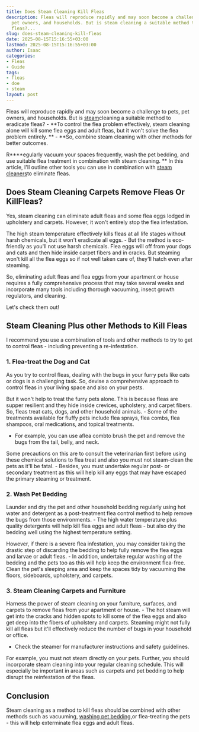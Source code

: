 ```yaml
---
title: Does Steam Cleaning Kill Fleas
description: Fleas will reproduce rapidly and may soon become a challenge to pets,
  pet owners, and households. But is steam cleaning a suitable method to eradicate
  fleas?...
slug: does-steam-cleaning-kill-fleas
date: 2025-08-15T15:16:55+03:00
lastmod: 2025-08-15T15:16:55+03:00
author: Isaac
categories:
- Fleas
- Guide
tags:
- fleas
- doe
- steam
layout: post
---
```

Fleas will reproduce rapidly and may soon become a challenge to pets, pet owners, and households. But is [steam](https://pestpolicy.com/does-steam-kill-bed-bugs/)cleaning a suitable method to eradicate fleas? - **To control the flea problem effectively, steam cleaning alone will kill some flea eggs and adult fleas, but it won't solve the flea problem entirely. ** - **So, combine steam cleaning with other methods for better outcomes.

R****egularly vacuum your spaces frequently, wash the pet bedding, and use suitable flea treatment in combination with steam cleaning. ** In this article, I'll outline other tools you can use in combination with [steam cleaners](https://pestpolicy.com/best-steam-cleaner-for-fleas/)to eliminate fleas.

##  Does Steam Cleaning Carpets Remove Fleas Or KillFleas?

Yes, steam cleaning can eliminate adult fleas and some flea eggs lodged in upholstery and carpets. However, it won't entirely stop the flea infestation.

The high steam temperature effectively kills fleas at all life stages without harsh chemicals, but it won't eradicate all eggs. - But the method is eco-friendly as you'll not use harsh chemicals. [](https://amzn.to/3tAftP6)Flea eggs will off from your dogs and cats and then hide inside carpet fibers and in cracks. But steaming won't kill all the flea eggs so if not well taken care of, they'll hatch even after steaming.

So, eliminating adult fleas and flea eggs from your apartment or house requires a fully comprehensive process that may take several weeks and incorporate many tools including thorough vacuuming, insect growth regulators, and cleaning.

Let's check them out!

##  Steam Cleaning Plus other Methods to Kill Fleas

I recommend you use a combination of tools and other methods to try to get to control fleas - including preventing a re-infestation.

###  1. Flea-treat the Dog and Cat

As you try to control fleas, dealing with the bugs in your furry pets like cats or dogs is a challenging task. So, devise a comprehensive approach to control fleas in your living space and also on your pests.

But it won't help to treat the furry pets alone. This is because fleas are supper resilient and they hide inside crevices, upholstery, and carpet fibers. So, fleas treat cats, dogs, and other household animals. - Some of the treatments available for fluffy pets include flea sprays, flea combs, flea shampoos, oral medications, and topical treatments.

- For example, you can use aflea combto brush the pet and remove the bugs from the tail, belly, and neck.

Some precautions on this are to consult the veterinarian first before using these chemical solutions to flea treat and also you must not steam-clean the pets as it'll be fatal. - Besides, you must undertake regular post- or secondary treatment as this will help kill any eggs that may have escaped the primary steaming or treatment.

###  2. Wash Pet Bedding

Launder and dry the pet and other household bedding regularly using hot water and detergent as a post-treatment flea control method to help remove the bugs from those environments. - The high water temperature plus quality detergents will help kill flea eggs and adult fleas - but also dry the bedding well using the highest temperature setting.

However, if there is a severe flea infestation, you may consider taking the drastic step of discarding the bedding to help fully remove the flea eggs and larvae or adult fleas. - In addition, undertake regular washing of the bedding and the pets too as this will help keep the environment flea-free. Clean the pet's sleeping area and keep the spaces tidy by vacuuming the floors, sideboards, upholstery, and carpets.

###  3. Steam Cleaning Carpets and Furniture

Harness the power of steam cleaning on your furniture, surfaces, and carpets to remove fleas from your apartment or house. - The hot steam will get into the cracks and hidden spots to kill some of the flea eggs and also get deep into the fibers of upholstery and carpets. Steaming might not fully kill all fleas but it'll effectively reduce the number of bugs in your household or office.

- Check the steamer for manufacturer instructions and safety guidelines.

For example, you must not steam directly on your pets. Further, you should incorporate steam cleaning into your regular cleaning schedule. This will especially be important in areas such as carpets and pet bedding to help disrupt the reinfestation of the fleas.

##  Conclusion

Steam cleaning as a method to kill fleas should be combined with other methods such as vacuuming, [washing pet bedding](https://pestpolicy.com/does-chlorine-safely-kill-fleas-on-cats/),or flea-treating the pets - this will help exterminate flea eggs and adult fleas.
